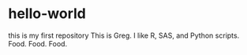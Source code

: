 # hello-world
this is my first repository
This is Greg. I like R, SAS, and Python scripts.
Food. Food. Food.
